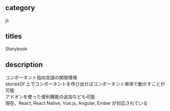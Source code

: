 ## category

js

## titles

Storybook

## description

コンポーネント指向言語の開発環境  
storiesOf 上でコンポーネントを呼び出せばコンポーネント単体で動かすことが可能  
アドオンを使った便利機能の追加なども可能  
現在、React, React Native, Vue.js, Angular, Ember が対応されている
